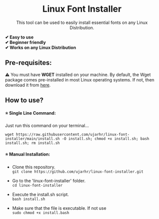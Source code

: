 <h1 align="center"> Linux Font Installer </h1>
<p align="center">This tool can be used to easily install essential fonts on any Linux Distribution.</p>

**<g-emoji class="g-emoji" alias="heavy_check_mark" fallback-src="https://github.githubassets.com/images/icons/emoji/unicode/2714.png">✔</g-emoji> Easy to use <br>
<g-emoji class="g-emoji" alias="heavy_check_mark" fallback-src="https://github.githubassets.com/images/icons/emoji/unicode/2714.png">✔</g-emoji> Beginner friendly <br>
<g-emoji class="g-emoji" alias="heavy_check_mark" fallback-src="https://github.githubassets.com/images/icons/emoji/unicode/2714.png">✔</g-emoji> Works on any Linux Distribution**

## Pre-requisites:
<g-emoji class="g-emoji" alias="warning" fallback-src="https://github.githubassets.com/images/icons/emoji/unicode/26a0.png">⚠️</g-emoji> You must have **WGET** installed on your machine. By default, the Wget package comes pre-installed in most Linux operating systems. If not, then download it from [here](https://raw.githubusercontent.com/ujarhr/linux-font-installer/main/root/wget.tar.xz).

## How to use?
#### :star: Single Line Command:
Just run this command on your terminal...

`wget https://raw.githubusercontent.com/ujarhr/linux-font-installer/main/install.sh -O install.sh; chmod +x install.sh; bash install.sh; rm install.sh`

#### :star: Manual Installation:

*   Clone this repository. <br>
			`git clone https://github.com/ujarhr/linux-font-installer.git`

*   Go to the 'linux-font-installer' folder. <br>
			`cd linux-font-installer`

*   Execute the install.sh script. <br>
		     `bash install.sh`
		     
*   Make sure that the file is executable. If not use <br>
			 `sudo chmod +x install.bash`

